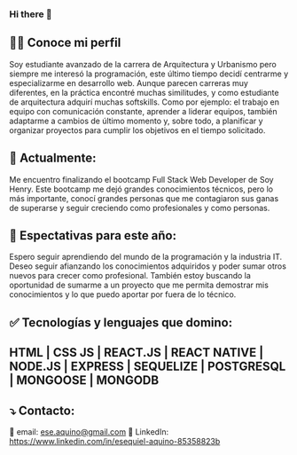 ### Hi there 👋

<!--
**EseAH/EseAH** is a ✨ _special_ ✨ repository because its `README.md` (this file) appears on your GitHub profile.

Here are some ideas to get you started:

- 🔭 I’m currently working on ...
- 🌱 I’m currently learning ...
- 👯 I’m looking to collaborate on ...
- 🤔 I’m looking for help with ...
- 💬 Ask me about ...
- 📫 How to reach me: ...
- 😄 Pronouns: ...
- ⚡ Fun fact: ...
-->
## 🧑‍🎓 Conoce mi perfil
Soy estudiante avanzado de la carrera de Arquitectura y Urbanismo pero siempre me interesó la programación, este último tiempo decidí centrarme y especializarme en desarrollo web. Aunque parecen carreras muy diferentes, en la práctica encontré muchas similitudes, y como estudiante de arquitectura adquirí muchas softskills. Como por ejemplo: el trabajo en equipo con comunicación constante, aprender a liderar equipos, también adaptarme a cambios de último momento y, sobre todo, a planificar y organizar proyectos para cumplir los objetivos en el tiempo solicitado.
## 🌱 Actualmente:
Me encuentro finalizando el bootcamp Full Stack Web Developer de Soy Henry. Este bootcamp me dejó grandes conocimientos técnicos, pero lo más importante, conocí grandes personas que me contagiaron sus ganas de superarse y seguir creciendo como profesionales y como personas.
## 🌠 Espectativas para este año:
Espero seguir aprendiendo del mundo de la programación y la industria IT. Deseo seguir afianzando los conocimientos adquiridos y poder sumar otros nuevos para crecer como profesional. También estoy buscando la oportunidad de sumarme a un proyecto que me permita demostrar mis conocimientos y lo que puedo aportar por fuera de lo técnico.
## ✅ Tecnologías y lenguajes que domino:
## HTML | CSS JS | REACT.JS | REACT NATIVE | NODE.JS | EXPRESS | SEQUELIZE | POSTGRESQL | MONGOOSE | MONGODB
## ⤵️ Contacto:
📩 email: ese.aquino@gmail.com
👤 LinkedIn: https://www.linkedin.com/in/esequiel-aquino-85358823b
